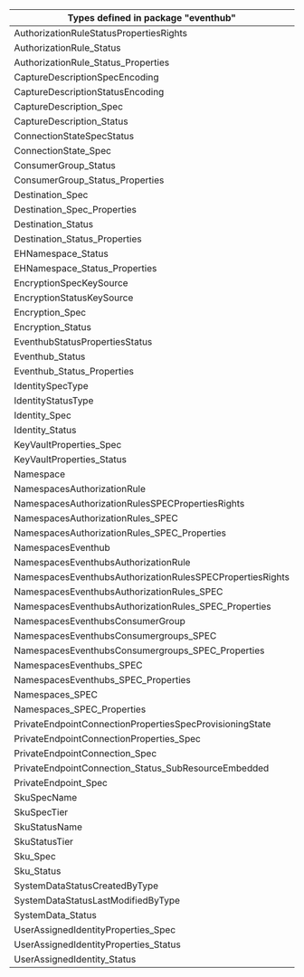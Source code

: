 | Types defined in package "eventhub"                       | v1alpha1api20211101 |
|-----------------------------------------------------------|---------------------|
| AuthorizationRuleStatusPropertiesRights                   | v1alpha1api20211101 |
| AuthorizationRule_Status                                  | v1alpha1api20211101 |
| AuthorizationRule_Status_Properties                       | v1alpha1api20211101 |
| CaptureDescriptionSpecEncoding                            | v1alpha1api20211101 |
| CaptureDescriptionStatusEncoding                          | v1alpha1api20211101 |
| CaptureDescription_Spec                                   | v1alpha1api20211101 |
| CaptureDescription_Status                                 | v1alpha1api20211101 |
| ConnectionStateSpecStatus                                 | v1alpha1api20211101 |
| ConnectionState_Spec                                      | v1alpha1api20211101 |
| ConsumerGroup_Status                                      | v1alpha1api20211101 |
| ConsumerGroup_Status_Properties                           | v1alpha1api20211101 |
| Destination_Spec                                          | v1alpha1api20211101 |
| Destination_Spec_Properties                               | v1alpha1api20211101 |
| Destination_Status                                        | v1alpha1api20211101 |
| Destination_Status_Properties                             | v1alpha1api20211101 |
| EHNamespace_Status                                        | v1alpha1api20211101 |
| EHNamespace_Status_Properties                             | v1alpha1api20211101 |
| EncryptionSpecKeySource                                   | v1alpha1api20211101 |
| EncryptionStatusKeySource                                 | v1alpha1api20211101 |
| Encryption_Spec                                           | v1alpha1api20211101 |
| Encryption_Status                                         | v1alpha1api20211101 |
| EventhubStatusPropertiesStatus                            | v1alpha1api20211101 |
| Eventhub_Status                                           | v1alpha1api20211101 |
| Eventhub_Status_Properties                                | v1alpha1api20211101 |
| IdentitySpecType                                          | v1alpha1api20211101 |
| IdentityStatusType                                        | v1alpha1api20211101 |
| Identity_Spec                                             | v1alpha1api20211101 |
| Identity_Status                                           | v1alpha1api20211101 |
| KeyVaultProperties_Spec                                   | v1alpha1api20211101 |
| KeyVaultProperties_Status                                 | v1alpha1api20211101 |
| Namespace                                                 | v1alpha1api20211101 |
| NamespacesAuthorizationRule                               | v1alpha1api20211101 |
| NamespacesAuthorizationRulesSPECPropertiesRights          | v1alpha1api20211101 |
| NamespacesAuthorizationRules_SPEC                         | v1alpha1api20211101 |
| NamespacesAuthorizationRules_SPEC_Properties              | v1alpha1api20211101 |
| NamespacesEventhub                                        | v1alpha1api20211101 |
| NamespacesEventhubsAuthorizationRule                      | v1alpha1api20211101 |
| NamespacesEventhubsAuthorizationRulesSPECPropertiesRights | v1alpha1api20211101 |
| NamespacesEventhubsAuthorizationRules_SPEC                | v1alpha1api20211101 |
| NamespacesEventhubsAuthorizationRules_SPEC_Properties     | v1alpha1api20211101 |
| NamespacesEventhubsConsumerGroup                          | v1alpha1api20211101 |
| NamespacesEventhubsConsumergroups_SPEC                    | v1alpha1api20211101 |
| NamespacesEventhubsConsumergroups_SPEC_Properties         | v1alpha1api20211101 |
| NamespacesEventhubs_SPEC                                  | v1alpha1api20211101 |
| NamespacesEventhubs_SPEC_Properties                       | v1alpha1api20211101 |
| Namespaces_SPEC                                           | v1alpha1api20211101 |
| Namespaces_SPEC_Properties                                | v1alpha1api20211101 |
| PrivateEndpointConnectionPropertiesSpecProvisioningState  | v1alpha1api20211101 |
| PrivateEndpointConnectionProperties_Spec                  | v1alpha1api20211101 |
| PrivateEndpointConnection_Spec                            | v1alpha1api20211101 |
| PrivateEndpointConnection_Status_SubResourceEmbedded      | v1alpha1api20211101 |
| PrivateEndpoint_Spec                                      | v1alpha1api20211101 |
| SkuSpecName                                               | v1alpha1api20211101 |
| SkuSpecTier                                               | v1alpha1api20211101 |
| SkuStatusName                                             | v1alpha1api20211101 |
| SkuStatusTier                                             | v1alpha1api20211101 |
| Sku_Spec                                                  | v1alpha1api20211101 |
| Sku_Status                                                | v1alpha1api20211101 |
| SystemDataStatusCreatedByType                             | v1alpha1api20211101 |
| SystemDataStatusLastModifiedByType                        | v1alpha1api20211101 |
| SystemData_Status                                         | v1alpha1api20211101 |
| UserAssignedIdentityProperties_Spec                       | v1alpha1api20211101 |
| UserAssignedIdentityProperties_Status                     | v1alpha1api20211101 |
| UserAssignedIdentity_Status                               | v1alpha1api20211101 |
